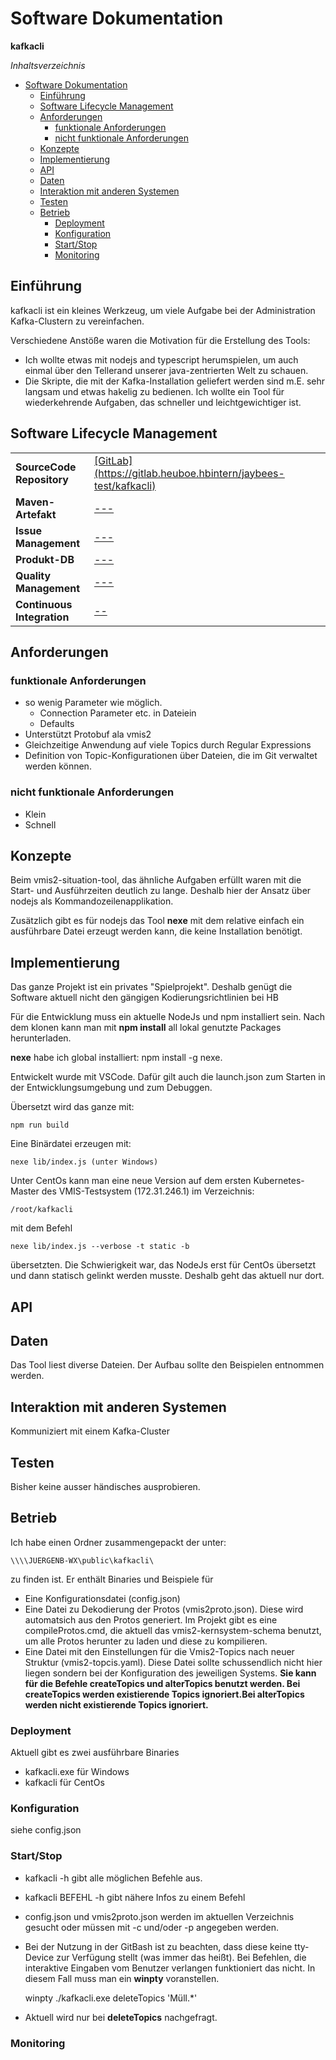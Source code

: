 # Software Dokumentation
<strong>kafkacli</strong><br/>

*Inhaltsverzeichnis*

- [Software Dokumentation](#software-dokumentation)
  - [Einführung](#einf%c3%bchrung)
  - [Software Lifecycle Management](#software-lifecycle-management)
  - [Anforderungen](#anforderungen)
    - [funktionale Anforderungen](#funktionale-anforderungen)
    - [nicht funktionale Anforderungen](#nicht-funktionale-anforderungen)
  - [Konzepte](#konzepte)
  - [Implementierung](#implementierung)
  - [API](#api)
  - [Daten](#daten)
  - [Interaktion mit anderen Systemen](#interaktion-mit-anderen-systemen)
  - [Testen](#testen)
  - [Betrieb](#betrieb)
    - [Deployment](#deployment)
    - [Konfiguration](#konfiguration)
    - [Start/Stop](#startstop)
    - [Monitoring](#monitoring)

## Einführung

kafkacli ist ein kleines Werkzeug, um viele Aufgabe bei der Administration Kafka-Clustern zu vereinfachen.

Verschiedene Anstöße waren die Motivation für die Erstellung des Tools:

* Ich wollte etwas mit nodejs and typescript herumspielen, um auch einmal über den Tellerand unserer java-zentrierten Welt zu schauen.
* Die Skripte, die mit der Kafka-Installation geliefert werden sind m.E. sehr langsam und etwas hakelig zu bedienen. Ich wollte ein Tool für wiederkehrende Aufgaben, das schneller und leichtgewichtiger ist.

## Software Lifecycle Management

<table>
  <tr>
    <td width="25%"><b>SourceCode Repository</b></td>
    <td><a href="#">[GitLab](https://gitlab.heuboe.hbintern/jaybees-test/kafkacli)</a></td>
  </tr>
	<tr>
		<td width="25%"><b>Maven-Artefakt</b></td>
		<td><a href="#">---</a></td>
	</tr>
	<tr>
		<td><b>Issue Management</b></td>
		<td><a href="#">---</a></td>
	</tr>
  <tr>
		<td><b>Produkt-DB</b></td>
		<td><a href="#">---</a></td>
	</tr>
	<tr>
		<td><b>Quality Management</b></td>
		<td><a href="#">---</a></td>
	</tr>
	<tr>
		<td><b>Continuous Integration</b></td>
		<td><a href="#">--</a></td>
	</tr>
</table>

## Anforderungen

### funktionale Anforderungen

* so wenig Parameter wie möglich. 
  * Connection Parameter etc. in Dateiein
  * Defaults
* Unterstützt Protobuf ala vmis2
* Gleichzeitige Anwendung auf viele Topics durch Regular Expressions
* Definition von Topic-Konfigurationen über Dateien, die im Git verwaltet werden können.

### nicht funktionale Anforderungen

* Klein
* Schnell

## Konzepte

Beim vmis2-situation-tool, das ähnliche Aufgaben erfüllt waren mit die Start- und Ausführzeiten deutlich zu lange. Deshalb hier der Ansatz über nodejs als Kommandozeilenapplikation.

Zusätzlich gibt es für nodejs das Tool **nexe** mit dem relative einfach ein ausführbare Datei erzeugt werden kann, die keine Installation benötigt.

## Implementierung

Das ganze Projekt ist ein privates "Spielprojekt". Deshalb genügt die Software aktuell nicht den gängigen Kodierungsrichtlinien bei HB

Für die Entwicklung muss ein aktuelle NodeJs und npm installiert sein. Nach dem klonen kann man mit **npm install** all lokal genutzte Packages herunterladen.

**nexe** habe ich global installiert: npm install -g nexe.

Entwickelt wurde mit VSCode. Dafür gilt auch die launch.json zum Starten in der Entwicklungsumgebung und zum Debuggen.

Übersetzt wird das ganze mit:

    npm run build

Eine Binärdatei erzeugen mit: 

    nexe lib/index.js (unter Windows)

Unter CentOs kann man eine neue Version auf dem ersten Kubernetes-Master des VMIS-Testsystem (172.31.246.1) im Verzeichnis:

    /root/kafkacli 
mit dem Befehl

    nexe lib/index.js --verbose -t static -b
übersetzten. Die Schwierigkeit war, das NodeJs erst für CentOs übersetzt und dann statisch gelinkt werden musste. Deshalb geht das aktuell nur dort.

## API

## Daten

Das Tool liest diverse Dateien. Der Aufbau sollte den Beispielen entnommen werden.

## Interaktion mit anderen Systemen

Kommuniziert mit einem Kafka-Cluster

## Testen

Bisher keine ausser händisches ausprobieren.

## Betrieb
Ich habe einen Ordner zusammengepackt der unter:

    \\\\JUERGENB-WX\public\kafkacli\

zu finden ist. Er enthält Binaries und Beispiele für
  * Eine Konfigurationsdatei (config.json)
  * Eine Datei zu Dekodierung der Protos (vmis2proto.json). Diese wird automatsich aus den Protos generiert. Im Projekt gibt es eine compileProtos.cmd, die aktuell das vmis2-kernsystem-schema benutzt, um alle Protos herunter zu laden und diese zu kompilieren.
  * Eine Datei mit den Einstellungen für die Vmis2-Topics nach neuer Struktur (vmis2-topcis.yaml). Diese Datei sollte schussendlich nicht hier liegen sondern bei der Konfiguration des jeweiligen Systems. **Sie kann für die Befehle createTopics und alterTopics benutzt werden. Bei createTopics werden existierende Topics ignoriert.Bei alterTopics werden nicht existierende Topics ignoriert.** 
### Deployment
Aktuell gibt es zwei ausführbare Binaries
* kafkacli.exe für Windows
* kafkacli für CentOs
### Konfiguration
siehe config.json
### Start/Stop
* kafkacli -h gibt alle möglichen Befehle aus. 
* kafkacli BEFEHL -h gibt nähere Infos zu einem Befehl
* config.json und vmis2proto.json werden im aktuellen Verzeichnis gesucht oder müssen mit -c und/oder -p angegeben werden.
* Bei der Nutzung in der GitBash ist zu beachten, dass diese keine tty-Device zur Verfügung stellt (was immer das heißt). Bei Befehlen, die interaktive Eingaben vom Benutzer verlangen funktioniert das nicht. In diesem Fall muss man ein **winpty** voranstellen.
  
    winpty ./kafkacli.exe deleteTopics 'Müll.*'
    
* Aktuell wird nur bei **deleteTopics** nachgefragt.
### Monitoring

